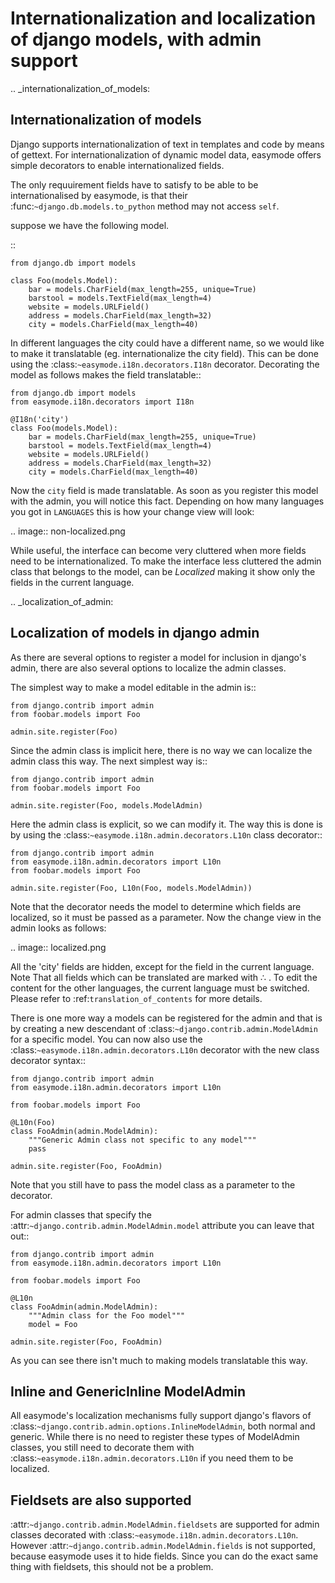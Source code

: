 Internationalization and localization of django models, with admin support
==========================================================================

.. _internationalization_of_models:

Internationalization of models
------------------------------

Django supports internationalization of text in templates and code by means of
gettext. For internationalization of dynamic model data, easymode offers simple
decorators to enable internationalized fields.

The only requuirement fields have to satisfy to be able to be internationalised
by easymode, is that their :func:`~django.db.models.to_python` method may not access ``self``.

suppose we have the following model.

::
    
    from django.db import models

    class Foo(models.Model):
        bar = models.CharField(max_length=255, unique=True)
        barstool = models.TextField(max_length=4)
        website = models.URLField()
        address = models.CharField(max_length=32)
        city = models.CharField(max_length=40)


In different languages the city could have a different name, so we would like to 
make it translatable (eg. internationalize the city field). This can be done using
the :class:`~easymode.i18n.decorators.I18n` decorator. Decorating the model as 
follows makes the field translatable::

    from django.db import models
    from easymode.i18n.decorators import I18n

    @I18n('city')
    class Foo(models.Model):
        bar = models.CharField(max_length=255, unique=True)
        barstool = models.TextField(max_length=4)
        website = models.URLField()
        address = models.CharField(max_length=32)
        city = models.CharField(max_length=40)
    
Now the ``city`` field is made translatable. As soon as you register this model 
with the admin, you will notice this fact. Depending on how many languages you got
in ``LANGUAGES`` this is how your change view will look:

.. image:: non-localized.png

While useful, the interface can become very cluttered when more fields need to
be internationalized. To make the interface less cluttered the admin class that
belongs to the model, can be *Localized* making it show only the fields in the
current language.

.. _localization_of_admin:

Localization of models in django admin
--------------------------------------

As there are several options to register a model for inclusion in django's admin,
there are also several options to localize the admin classes.

The simplest way to make a model editable in the admin is::

    from django.contrib import admin
    from foobar.models import Foo

    admin.site.register(Foo)

Since the admin class is implicit here, there is no way we can localize the
admin class this way. The next simplest way is::

    from django.contrib import admin
    from foobar.models import Foo

    admin.site.register(Foo, models.ModelAdmin)

Here the admin class is explicit, so we can modify it. The way this is done is by
using the :class:`~easymode.i18n.admin.decorators.L10n` class decorator::

    from django.contrib import admin
    from easymode.i18n.admin.decorators import L10n
    from foobar.models import Foo

    admin.site.register(Foo, L10n(Foo, models.ModelAdmin))

Note that the decorator needs the model to determine which fields are localized, so
it must be passed as a parameter. Now the change view in the admin looks as follows:

.. image:: localized.png

All the 'city' fields are hidden, except for the field in the current language. Note
That all fields which can be translated are marked with ∴ . To edit the content for 
the other languages, the current language must be switched. Please refer to 
:ref:`translation_of_contents` for more details.

There is one more way a models can be registered for the admin and that is by creating
a new descendant of :class:`~django.contrib.admin.ModelAdmin` for a specific model. You can now also use the 
:class:`~easymode.i18n.admin.decorators.L10n` decorator with the new class decorator syntax::

    from django.contrib import admin
    from easymode.i18n.admin.decorators import L10n

    from foobar.models import Foo

    @L10n(Foo)
    class FooAdmin(admin.ModelAdmin):
        """Generic Admin class not specific to any model"""
        pass
    
    admin.site.register(Foo, FooAdmin)

Note that you still have to pass the model class as a parameter to the decorator.

For admin classes that specify the :attr:`~django.contrib.admin.ModelAdmin.model` attribute you can leave that out::

    from django.contrib import admin
    from easymode.i18n.admin.decorators import L10n

    from foobar.models import Foo

    @L10n
    class FooAdmin(admin.ModelAdmin):
        """Admin class for the Foo model"""
        model = Foo

    admin.site.register(Foo, FooAdmin)

As you can see there isn't much to making models translatable this way.

Inline and GenericInline ModelAdmin
-----------------------------------

All easymode's localization mechanisms fully support django's flavors of
:class:`~django.contrib.admin.options.InlineModelAdmin`, both normal and generic. While there is no need to
register these types of ModelAdmin classes, you still need to decorate them
with :class:`~easymode.i18n.admin.decorators.L10n` if you need them to 
be localized.

Fieldsets are also supported
----------------------------

:attr:`~django.contrib.admin.ModelAdmin.fieldsets` are supported for admin classes decorated with 
:class:`~easymode.i18n.admin.decorators.L10n`. However :attr:`~django.contrib.admin.ModelAdmin.fields`
is not supported, because easymode uses it to hide fields. Since you can do the exact
same thing with fieldsets, this should not be a problem.